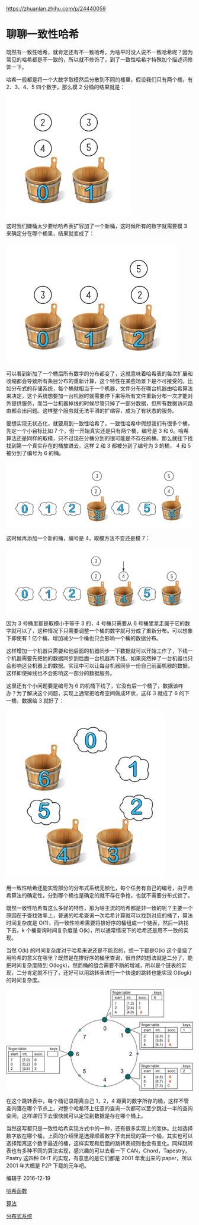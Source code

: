 https://zhuanlan.zhihu.com/p/24440059

# 聊聊一致性哈希

既然有一致性哈希，就肯定还有不一致哈希，为啥平时没人说不一致哈希呢？因为常见的哈希都是不一致的，所以就不修饰了，到了一致性哈希才特殊加个描述词修饰一下。

哈希一般都是将一个大数字取模然后分散到不同的桶里，假设我们只有两个桶，有 2、3、4、5 四个数字，那么模 2 分桶的结果就是：

![img](hash一致性.assets/v2-52800890b024d1d4ea79390893eddacb_1440w.jpg)



这时我们嫌桶太少要给哈希表扩容加了一个新桶，这时候所有的数字就需要模 3 来确定分在哪个桶里，结果就变成了：

![img](hash一致性.assets/v2-b7ab0fdfa0c1bbc57606267b6321ac83_1440w.jpg)



可以看到新加了一个桶后所有数字的分布都变了，这就意味着哈希表的每次扩展和收缩都会导致所有条目分布的重新计算，这个特性在某些场景下是不可接受的。比如分布式的存储系统，每个桶就相当于一个机器，文件分布在哪台机器由哈希算法来决定，这个系统想要加一台机器时就需要停下来等所有文件重新分布一次才能对外提供服务，而当一台机器掉线的时候尽管只掉了一部分数据，但所有数据访问路由都会出问题。这样整个服务就无法平滑的扩缩容，成为了有状态的服务。

要想实现无状态化，就要用到一致性哈希了，一致性哈希中假想我们有很多个桶，先定一个小目标比如 7 个，但一开始真实还是只有两个桶，编号是 3 和 6。哈希算法还是同样的取模，只不过现在分桶分到的很可能是不存在的桶，那么就往下找找到第一个真实存在的桶放进去。这样 2 和 3 都被分到了编号为 3 的桶， 4 和 5 被分到了编号为 6 的桶。

![img](hash一致性.assets/v2-1d6406cc600626658b334f809953285f_1440w.jpg)



这时候再添加一个新的桶，编号是 4，取模方法不变还是模 7：

![img](hash一致性.assets/v2-049489c502ed0d7470c1cb9fee9358b0_1440w.jpg)



因为 3 号桶里都是取模小于等于 3 的，4 号桶只需要从 6 号桶里拿走属于它的数字就可以了，这种情况下只需要调整一个桶的数字就可分成了重新分布。可以想象下即使有 1 亿个桶，增加减少一个桶也只会影响一个桶的数据分布。

这样增加一个机器只需要和他后面的机器同步一下数据就可以开始工作了，下线一个机器需要先把他的数据同步到后面一台机器再下线。如果突然掉了一台机器也只会影响这台机器上的数据。实现中可以让每台机器同步一份自己前面机器的数据，这样即使掉线也不会影响这一部分的数据服务。

这里还有个小问题要是编号为 6 的机桶下线了，它没有后一个桶了，数据该咋办？为了解决这个问题，实现上通常把哈希空间做成环状，这样 3 就成了 6 的下一桶，数据给 3 就好了：

![img](hash一致性.assets/v2-121ee964ec9c42c93b89dbb94497fd04_1440w.jpg)



用一致性哈希还能实现部分的分布式系统无锁化，每个任务有自己的编号，由于哈希算法的确定性，分到哪个桶也是确定的就不存在争抢，也就不需要分布式锁了。

既然一致性哈希有这么多好的特性，那为啥主流的哈希都是非一致的呢？主要一个原因在于查找效率上，普通的哈希查询一次哈希计算就可以找到对应的桶了，算法时间复杂度是 O(1)，而一致性哈希需要将排好序的桶组成一个链表，然后一路找下去，k 个桶查询时间复杂度是 O(k)，所以通常情况下的哈希还是用不一致的实现。

当然 O(k) 的时间复杂度对于哈希来说还是不能忍的，想一下都是O(k) 这个量级了用哈希的意义在哪里？既然是在排好序的桶里查询，很自然的想法就是二分了，能把时间复杂度降到 O(logk)，然而桶的组合需要不断的增减，所以是个链表的实现，二分肯定就不行了，还好可以用跳转表进行一个快速的跳转也能实现 O(logk) 的时间复杂度。

![img](hash一致性.assets/v2-71d4117de67cdd5ad1925fa0adde4102_1440w.jpg)



在这个跳转表中，每个桶记录距离自己 1，2，4 距离的数字所存的桶，这样不管查询落在哪个节点上，对整个哈希环上任意的查询一次都可以至少跳过一半的查询空间，这样递归下去很快就可以定位到数据是存在哪个桶上。

当然这写都只是一致性哈希实现方式中的一种，还有很多实现上的变体。比如选择数字放在哪个桶，上面的介绍里是选择顺着数字下去出现的第一个桶，其实也可以选择距离这个数字最近的桶，这样实现和后面的跳转表规则也会有变化。同样跳转表也有多种不同的算法实现，感兴趣的可以去看一下 CAN，Chord，Tapestry，Pastry 这四种 DHT 的实现，有意思的是它们都是 2001 年发出来的 paper，所以 2001 年大概是 P2P 下载的元年吧。

编辑于 2016-12-19

[哈希函数](https://www.zhihu.com/topic/19631819)

[算法](https://www.zhihu.com/topic/19553510)

[分布式系统](https://www.zhihu.com/topic/19570823)